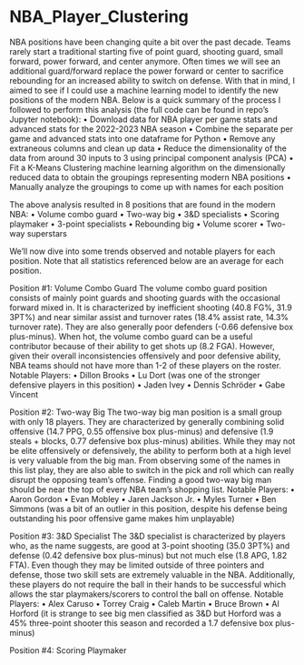 # NBA_Player_Clustering

NBA positions have been changing quite a bit over the past decade. Teams rarely start a traditional starting five of point guard, shooting guard, small forward, power forward, and center anymore. Often times we will see an additional guard/forward replace the power forward or center to sacrifice rebounding for an increased ability to switch on defense. With that in mind, I aimed to see if I could use a machine learning model to identify the new positions of the modern NBA. Below is a quick summary of the process I followed to perform this analysis (the full code can be found in repo’s Jupyter notebook): 
  •	Download data for NBA player per game stats and advanced stats for the 2022-2023 NBA season
  •	Combine the separate per game and advanced stats into one dataframe for Python
  •	Remove any extraneous columns and clean up data
  •	Reduce the dimensionality of the data from around 30 inputs to 3 using principal component analysis (PCA)
  •	Fit a K-Means Clustering machine learning algorithm on the dimensionally reduced data to obtain the groupings representing modern NBA     positions
  •	Manually analyze the groupings to come up with names for each position

The above analysis resulted in 8 positions that are found in the modern NBA:
  •	Volume combo guard
  •	Two-way big 
  •	3&D specialists
  •	Scoring playmaker
  •	3-point specialists
  •	Rebounding big 
  •	Volume scorer
  •	Two-way superstars

We’ll now dive into some trends observed and notable players for each position. Note that all statistics referenced below are an average for each position.

Position #1: Volume Combo Guard
The volume combo guard position consists of mainly point guards and shooting guards with the occasional forward mixed in. It is characterized by inefficient shooting (40.8 FG%, 31.9 3PT%) and near similar assist and turnover rates (18.4% assist rate, 14.3% turnover rate). They are also generally poor defenders (-0.66 defensive box plus-minus). When hot, the volume combo guard can be a useful contributor because of their ability to get shots up (8.2 FGA). However, given their overall inconsistencies offensively and poor defensive ability, NBA teams should not have more than 1-2 of these players on the roster. 
Notable Players:
  •	Dillon Brooks
  •	Lu Dort (was one of the stronger defensive players in this position)
  •	Jaden Ivey
  •	Dennis Schröder
  •	Gabe Vincent

Position #2: Two-way Big
The two-way big man position is a small group with only 18 players. They are characterized by generally combining solid offensive (14.7 PPG, 0.55 offensive box plus-minus) and defensive (1.9 steals + blocks, 0.77 defensive box plus-minus) abilities. While they may not be elite offensively or defensively, the ability to perform both at a high level is very valuable from the big man. From observing some of the names in this list play, they are also able to switch in the pick and roll which can really disrupt the opposing team’s offense. Finding a good two-way big man should be near the top of every NBA team’s shopping list.
Notable Players:
  •	Aaron Gordon
  •	Evan Mobley
  •	Jaren Jackson Jr.
  •	Myles Turner
  •	Ben Simmons (was a bit of an outlier in this position, despite his defense being outstanding his poor offensive game makes him            unplayable)

Position #3: 3&D Specialist
The 3&D specialist is characterized by players who, as the name suggests, are good at 3-point shooting (35.0 3PT%) and defense (0.42 defensive box plus-minus) but not much else (1.8 APG, 1.82 FTA). Even though they may be limited outside of three pointers and defense, those two skill sets are extremely valuable in the NBA. Additionally, these players do not require the ball in their hands to be successful which allows the star playmakers/scorers to control the ball on offense.
Notable Players:
  •	Alex Caruso
  •	Torrey Craig
  •	Caleb Martin
  •	Bruce Brown
  •	Al Horford (it is strange to see big men classified as 3&D but Horford was a 45% three-point shooter this season and recorded a 1.7       defensive box plus-minus)

Position #4: Scoring Playmaker
